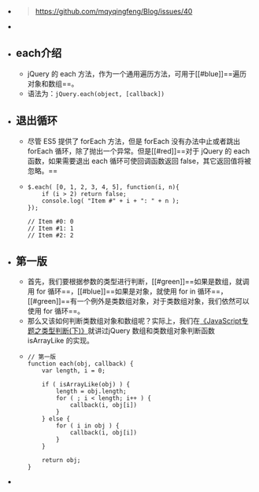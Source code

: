 - > https://github.com/mqyqingfeng/Blog/issues/40
-
- ## each介绍
	- jQuery 的 each 方法，作为一个通用遍历方法，可用于[[#blue]]==遍历对象和数组==。
	- 语法为：`jQuery.each(object, [callback])`
- ## 退出循环
	- 尽管 ES5 提供了 forEach 方法，但是 forEach 没有办法中止或者跳出 forEach 循环，除了抛出一个异常。但是[[#red]]==对于 jQuery 的 each 函数，如果需要退出 each 循环可使回调函数返回 false，其它返回值将被忽略。==
	- ```
	  $.each( [0, 1, 2, 3, 4, 5], function(i, n){
	      if (i > 2) return false;
	      console.log( "Item #" + i + ": " + n );
	  });
	  
	  // Item #0: 0
	  // Item #1: 1
	  // Item #2: 2
	  ```
- ## 第一版
	- 首先，我们要根据参数的类型进行判断，[[#green]]==如果是数组，就调用 for 循环==，[[#blue]]==如果是对象，就使用 for in 循环==，[[#green]]==有一个例外是类数组对象，对于类数组对象，我们依然可以使用 for 循环==。
	- 那么又该如何判断类数组对象和数组呢？实际上，我们在[《JavaScript专题之类型判断(下)》](https://github.com/mqyqingfeng/Blog/issues/30)就讲过jQuery 数组和类数组对象判断函数 isArrayLike 的实现。
	- ```
	  // 第一版
	  function each(obj, callback) {
	      var length, i = 0;
	  
	      if ( isArrayLike(obj) ) {
	          length = obj.length;
	          for ( ; i < length; i++ ) {
	              callback(i, obj[i])
	          }
	      } else {
	          for ( i in obj ) {
	              callback(i, obj[i])
	          }
	      }
	  
	      return obj;
	  }
	  ```
-